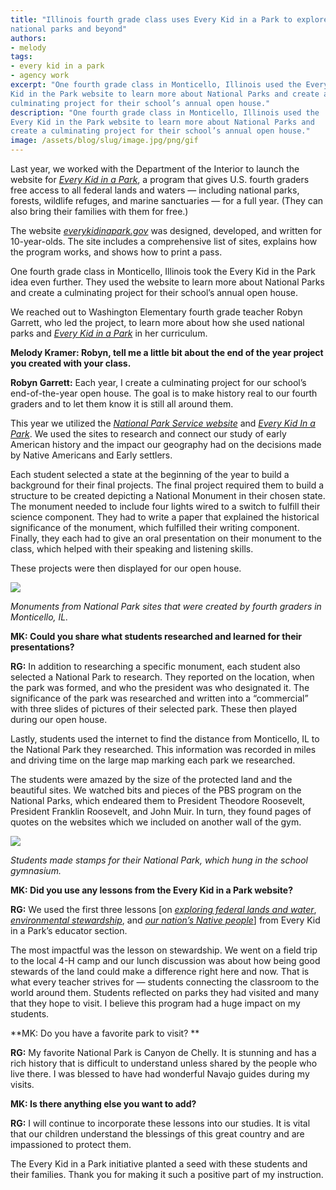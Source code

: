 ```yaml
---
title: "Illinois fourth grade class uses Every Kid in a Park to explore
national parks and beyond"
authors:
- melody
tags:
- every kid in a park
- agency work
excerpt: "One fourth grade class in Monticello, Illinois used the Every
Kid in the Park website to learn more about National Parks and create a
culminating project for their school’s annual open house."
description: "One fourth grade class in Monticello, Illinois used the
Every Kid in the Park website to learn more about National Parks and
create a culminating project for their school’s annual open house."
image: /assets/blog/slug/image.jpg/png/gif
---
```


Last year, we worked with the Department of the Interior to launch the
website for [*Every Kid in a Park*](https://everykidinapark.gov/), a
program that gives U.S. fourth graders free access to all federal lands
and waters — including national parks, forests, wildlife refuges, and
marine sanctuaries — for a full year. (They can also bring their
families with them for free.)

The website [*everykidinapark.gov*](https://everykidinapark.gov/) was
designed, developed, and written for 10-year-olds. The site includes a
comprehensive list of sites, explains how the program works, and shows
how to print a pass.

One fourth grade class in Monticello, Illinois took the Every Kid in the
Park idea even further. They used the website to learn more about
National Parks and create a culminating project for their school’s
annual open house.

We reached out to Washington Elementary fourth grade teacher Robyn
Garrett, who led the project, to learn more about how she used national
parks and [*Every Kid in a
Park*](https://18f.gsa.gov/tags/every-kid-in-a-park/) in her curriculum.

**Melody Kramer: Robyn, tell me a little bit about the end of the year
project you created with your class.**

**Robyn Garrett:** Each year, I create a culminating project for our
school’s end-of-the-year open house. The goal is to make history real to
our fourth graders and to let them know it is still all around them.

This year we utilized the [*National Park Service
website*](https://www.nps.gov/index.htm) and [*Every Kid In a
Park*](https://everykidinapark.gov/). We used the sites to research and
connect our study of early American history and the impact our geography
had on the decisions made by Native Americans and Early settlers.

Each student selected a state at the beginning of the year to build a
background for their final projects. The final project required them to
build a structure to be created depicting a National Monument in their
chosen state. The monument needed to include four lights wired to a
switch to fulfill their science component. They had to write a paper
that explained the historical significance of the monument, which
fulfilled their writing component. Finally, they each had to give an
oral presentation on their monument to the class, which helped with
their speaking and listening skills.

These projects were then displayed for our open house.

![](media/image03.jpg)

*Monuments from National Park sites that were created by fourth graders
in Monticello, IL.*

**MK: Could you share what students researched and learned for their
presentations?**

**RG:** In addition to researching a specific monument, each student
also selected a National Park to research. They reported on the
location, when the park was formed, and who the president was who
designated it. The significance of the park was researched and written
into a “commercial” with three slides of pictures of their selected
park. These then played during our open house.

Lastly, students used the internet to find the distance from Monticello,
IL to the National Park they researched. This information was recorded
in miles and driving time on the large map marking each park we
researched.

The students were amazed by the size of the protected land and the
beautiful sites. We watched bits and pieces of the PBS program on the
National Parks, which endeared them to President Theodore Roosevelt,
President Franklin Roosevelt, and John Muir. In turn, they found pages
of quotes on the websites which we included on another wall of the gym.

![](media/image01.jpg)

*Students made stamps for their National Park, which hung in the school
gymnasium.*

**MK: Did you use any lessons from the Every Kid in a Park website?**

**RG:** We used the first three lessons [on [*exploring federal lands
and
water*](https://s3.amazonaws.com/ekip-prod/activities/scholastic-one.pdf),
[*environmental
stewardship*](https://s3.amazonaws.com/ekip-prod/activities/scholastic-two.pdf),
and [*our nation’s Native
people*](https://s3.amazonaws.com/ekip-prod/activities/scholastic-three.pdf)]
from Every Kid in a Park’s educator section.

The most impactful was the lesson on stewardship. We went on a field
trip to the local 4-H camp and our lunch discussion was about how being
good stewards of the land could make a difference right here and now.
That is what every teacher strives for — students connecting the
classroom to the world around them. Students reflected on parks they had
visited and many that they hope to visit. I believe this program had a
huge impact on my students.

**MK: Do you have a favorite park to visit? **

**RG:** My favorite National Park is Canyon de Chelly. It is stunning
and has a rich history that is difficult to understand unless shared by
the people who live there. I was blessed to have had wonderful Navajo
guides during my visits.

**MK: Is there anything else you want to add?**

**RG:** I will continue to incorporate these lessons into our studies.
It is vital that our children understand the blessings of this great
country and are impassioned to protect them.

The Every Kid in a Park initiative planted a seed with these students
and their families. Thank you for making it such a positive part of my
instruction.
